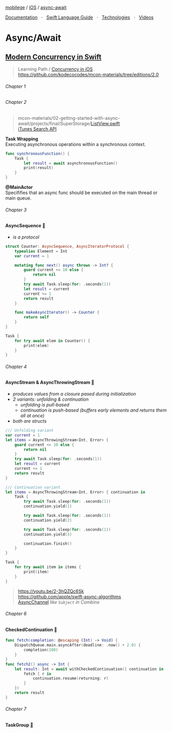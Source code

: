 [mobilege](https://github.com/mobilege/mobilege.github.io/blob/master/README.md) / 
[iOS](https://github.com/mobilege/ios-development/blob/master/README.md) / 
[async-await](https://github.com/mobiledge/ios-development/blob/master/async-await.md)

[Documentation](https://developer.apple.com/documentation) &nbsp; · &nbsp;
[Swift Language Guide](https://docs.swift.org/swift-book/LanguageGuide/TheBasics.html) &nbsp; · &nbsp;
[Technologies](https://developer.apple.com/documentation/technologies) &nbsp; · &nbsp;
[Videos](https://developer.apple.com/videos/)

# Async/Await


## [Modern Concurrency in Swift](https://www.kodeco.com/books/modern-concurrency-in-swift)

> Learning Path / [Concurrency in iOS](https://www.kodeco.com/ios/paths/ios-concurrency)  
> https://github.com/kodecocodes/mcon-materials/tree/editions/2.0


###### Chapter 1



###### Chapter 2
> mcon-materials/02-getting-started-with-async-await/projects/final/SuperStorage/[ListView.swift](https://github.com/kodecocodes/mcon-materials/blob/editions/2.0/02-getting-started-with-async-await/projects/final/SuperStorage/ListView.swift)  
> [iTunes Search API](https://developer.apple.com/library/archive/documentation/AudioVideo/Conceptual/iTuneSearchAPI/index.html#//apple_ref/doc/uid/TP40017632-CH3-SW1)

**Task Wrapping**\
Executing asynchronous operations within a synchronous context.

```swift
func synchronousFunction() {
    Task {
        let result = await asynchronousFunction()
        print(result)
    }
}
```

**@MainActor**\
Specififies that an async func should be executed on the main thread or main queue.


###### Chapter 3
#### AsyncSequence [](https://developer.apple.com/documentation/swift/asyncsequence)
- _is a protocol_

```swift
struct Counter: AsyncSequence, AsyncIteratorProtocol {
    typealias Element = Int
    var current = 1

    mutating func next() async throws -> Int? {
        guard current <= 10 else {
            return nil
        }
        try await Task.sleep(for: .seconds(1))
        let result = current
        current += 1
        return result
    }

    func makeAsyncIterator() -> Counter {
        return self
    }
}
```
```swift
Task {
    for try await elem in Counter() {
        print(elem)
    }
}
```

###### Chapter 4
#### AsyncStream & AsyncThrowingStream [](https://developer.apple.com/documentation/swift/asyncstream)
- _produces values from a closure pased during initialization_
- _2 variants: unfolding & continuation_
  - _unfolding is pull-based_
  - _continuation is push-based (buffers early elements and returns them all at once)_
- _both are structs_

```swift 
/// Unfolding variant
var current = 1
let items = AsyncThrowingStream<Int, Error> {
    guard current <= 10 else {
        return nil
    }
    try await Task.sleep(for: .seconds(1))
    let result = current
    current += 1
    return result
}
```
```swift
/// Continuation variant
let items = AsyncThrowingStream<Int, Error> { continuation in
    Task {
        try await Task.sleep(for: .seconds(1))
        continuation.yield(1)

        try await Task.sleep(for: .seconds(1))
        continuation.yield(2)

        try await Task.sleep(for: .seconds(1))
        continuation.yield(3)

        continuation.finish()
    }
}
```
```swift
Task {
    for try await item in items {
        print(item)
    }
}
```

> https://youtu.be/2-3hQZQc6Sk  
> https://github.com/apple/swift-async-algorithms  
> [AsyncChannel](https://github.com/apple/swift-async-algorithms/blob/main/Sources/AsyncAlgorithms/AsyncAlgorithms.docc/Guides/Channel.md) _like `Subject` in Combine_ 


###### Chapter 6
#### CheckedContinuation [](https://developer.apple.com/documentation/swift/checkedcontinuation)
```swift
func fetch(completion: @escaping (Int) -> Void) {
    DispatchQueue.main.asyncAfter(deadline: .now() + 2.0) {
        completion(100)
    }
}
func fetch2() async -> Int {
    let result: Int = await withCheckedContinuation({ continuation in
        fetch { r in
            continuation.resume(returning: r)
        }
    })
    return result
}
```

###### Chapter 7
#### TaskGroup [](https://developer.apple.com/documentation/swift/taskgroup)
